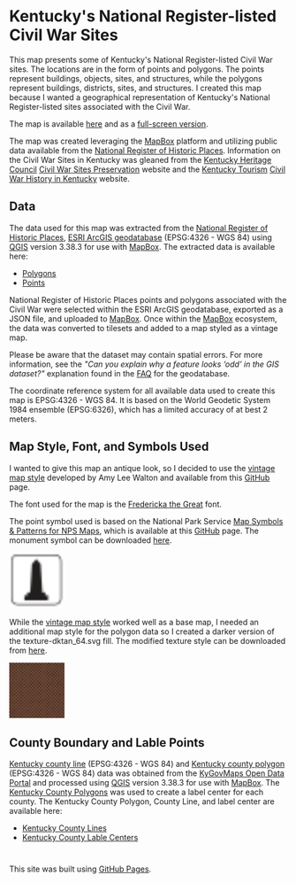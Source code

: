 # Kentucky's National Register-listed Civil War Sites
This map presents some of Kentucky's National Register-listed Civil War sites. The locations are in the form of points and polygons. The points represent buildings, objects, sites, and structures, while the polygons represent buildings, districts, sites, and structures. I created this map because I wanted a geographical representation of Kentucky's National Register-listed sites associated with the Civil War.

The map is available [here](/Map/index.html) and as a [full-screen version](/Map/map.html).

The map was created leveraging the [MapBox](https://www.mapbox.com) platform and utilizing public data available from the [National Register of Historic Places](https://www.nps.gov/subjects/nationalregister/index.htm). Information on the Civil War Sites in Kentucky was gleaned from the [Kentucky Heritage Council](https://heritage.ky.gov/Pages/index.aspx) [Civil War Sites Preservation](https://heritage.ky.gov/historic-places/military-heritage/Pages/civil-war-sites.aspx) website and the [Kentucky Tourism](https://www.kentuckytourism.com) [Civil War History in Kentucky](https://www.kentuckytourism.com/things-to-do/culture/history-and-heritage/civil-war) website. 

## Data
The data used for this map was extracted from the [National Register of Historic Places](https://www.nps.gov/subjects/nationalregister/index.htm), [ESRI ArcGIS geodatabase](https://catalog.data.gov/dataset/national-register-of-historic-places-1ab90) (EPSG:4326 - WGS 84) using [QGIS](https://www.qgis.org) version 3.38.3 for use with [MapBox](https://www.mapbox.com).
The  extracted data is available here:
  + [Polygons](/Data/NR_KY_CW_Polygon.geojson.zip)
  + [Points](/Data/NR_KY_CW_Points.geojson.zip)

National Register of Historic Places points and polygons associated with the Civil War were selected within the ESRI ArcGIS geodatabase, exported as a JSON file, and uploaded to  [MapBox](https://www.mapbox.com). Once within the [MapBox](https://www.mapbox.com) ecosystem, the data was converted to tilesets and added to a map styled as a vintage map.

Please be aware that the dataset may contain spatial errors. For more information, see the _"Can you explain why a feature looks ‘odd’ in the GIS dataset?"_ explanation found in the [FAQ](https://irma.nps.gov/DataStore/DownloadFile/706729?Reference=2305305) for the geodatabase.

The coordinate reference system for all available data used to create this map is EPSG:4326 - WGS 84. It is based on the World Geodetic System 1984 ensemble (EPSG:6326), which has a limited accuracy of at best 2 meters.

## Map Style, Font, and Symbols Used
I wanted to give this map an antique look, so I decided to use the [vintage map style](https://blog.mapbox.com/designing-the-vintage-style-in-mapbox-studio-9da4aa2a627f) developed by Amy Lee Walton and available from this [GitHub](https://github.com/mapbox/mapbox-gl-vintage-style) page. 

The font used for the map is the [Fredericka the Great](https://fonts.google.com/specimen/Fredericka+the+Great) font.

The point symbol used is based on the National Park Service [Map Symbols & Patterns for NPS Maps](https://www.nps.gov/subjects/gisandmapping/map-symbols-patterns-for-nps-maps.htm), which is available at this [GitHub](https://github.com/northrivergeo/NPS_Map_Symbols?tab=readme-ov-file) page. The monument symbol can be downloaded [here](/Fonts_Styles/monument_light.svg). 

<img src="/Fonts_Styles/monument_light.svg" alt="monument" width="100">

While the [vintage map style](https://blog.mapbox.com/designing-the-vintage-style-in-mapbox-studio-9da4aa2a627f) worked well as a base map, I needed an additional map style for the polygon data so I created a darker version of the texture-dktan_64.svg fill. The modified texture style can be downloaded from [here](/Fonts_Styles/texture-dktan_64_2.svg).

<img src="/Fonts_Styles/texture-dktan_64_2.svg" alt="texture-dktan_64_2.svg" width="100">

## County Boundary and Lable Points
[Kentucky county line](https://opengisdata.ky.gov/datasets/0e6c3b4b630a44b495ffd72196dec3b8_0/explore?location=37.577806%2C-85.794337%2C5.86) (EPSG:4326 - WGS 84) and [Kentucky county polygon](https://opengisdata.ky.gov/datasets/ad52760b298b4f2b8879233fecd1acd1_0/explore) (EPSG:4326 - WGS 84) data was obtained from the [KyGovMaps Open Data Portal](https://opengisdata.ky.gov/) and processed using [QGIS](https://www.qgis.org) version 3.38.3 for use with [MapBox](https://www.mapbox.com). The [Kentucky County Polygons](https://opengisdata.ky.gov/datasets/ad52760b298b4f2b8879233fecd1acd1_0/explore) was used to create a label center for each county.
The Kentucky County Polygon, County Line, and label center are available here:
  + [Kentucky County Lines](/Data/Kentucky_County_Lines.geojson.zip)
  + [Kentucky County Lable Centers](/Data/Kentucky_County_Lines_Labels.geojson.zip)
  
#
This site was built using [GitHub Pages](https://pages.github.com/).

